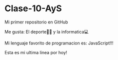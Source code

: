 # Clase-10-AyS

Mi primer repositorio en GitHub

Me gusta: El deporte🏉🥋 y la informatica💻

Mi lenguaje favorito de programacion es: JavaScript!!!

Esta es mi ultima linea por hoy!
